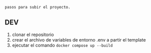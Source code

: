 ```pasos para subir el proyecto.```

## DEV

1) clonar el repositorio
2) crear el archivo de variables de entorno .env a partir el template
3) ejecutar el comando `docker compose up --build`